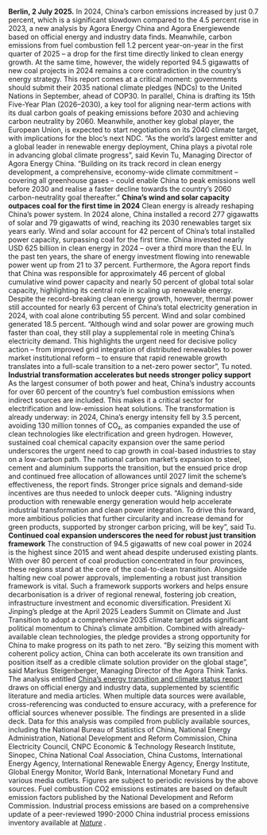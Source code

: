 **Berlin, 2 July 2025.** In 2024, China’s carbon emissions increased by just 0.7 percent, which is a significant slowdown compared to the 4.5 percent rise in 2023, a new analysis by Agora Energy China and Agora Energiewende based on official energy and industry data finds. Meanwhile, carbon emissions from fuel combustion fell 1.2 percent year-on-year in the first quarter of 2025 – a drop for the first time directly linked to clean energy growth. At the same time, however, the widely reported 94.5 gigawatts of new coal projects in 2024 remains a core contradiction in the country’s energy strategy. This report comes at a critical moment: governments should submit their 2035 national climate pledges (NDCs) to the United Nations in September, ahead of COP30. In parallel, China is drafting its 15th Five-Year Plan (2026–2030), a key tool for aligning near-term actions with its dual carbon goals of peaking emissions before 2030 and achieving carbon neutrality by 2060. Meanwhile, another key global player, the European Union, is expected to start negotiations on its 2040 climate target, with implications for the bloc’s next NDC.
“As the world’s largest emitter and a global leader in renewable energy deployment, China plays a pivotal role in advancing global climate progress”, said Kevin Tu, Managing Director of Agora Energy China. “Building on its track record in clean energy development, a comprehensive, economy-wide climate commitment – covering all greenhouse gases – could enable China to peak emissions well before 2030 and realise a faster decline towards the country’s 2060 carbon-neutrality goal thereafter.”
**China’s wind and solar capacity outpaces coal for the first time in 2024**
Clean energy is already reshaping China’s power system. In 2024 alone, China installed a record 277 gigawatts of solar and 79 gigawatts of wind, reaching its 2030 renewables target six years early. Wind and solar account for 42 percent of China’s total installed power capacity, surpassing coal for the first time. China invested nearly USD 625 billion in clean energy in 2024 – over a third more than the EU. In the past ten years, the share of energy investment flowing into renewable power went up from 21 to 37 percent. 
Furthermore, the Agora report finds that China was responsible for approximately 46 percent of global cumulative wind power capacity and nearly 50 percent of global total solar capacity, highlighting its central role in scaling up renewable energy. 
Despite the record-breaking clean energy growth, however, thermal power still accounted for nearly 63 percent of China’s total electricity generation in 2024, with coal alone contributing 55 percent. Wind and solar combined generated 18.5 percent. 
“Although wind and solar power are growing much faster than coal, they still play a supplemental role in meeting China’s electricity demand. This highlights the urgent need for decisive policy action – from improved grid integration of distributed renewables to power market institutional reform – to ensure that rapid renewable growth translates into a full-scale transition to a net-zero power sector”, Tu noted.
**Industrial transformation accelerates but needs stronger policy support**
As the largest consumer of both power and heat, China’s industry accounts for over 60 percent of the country’s fuel combustion emissions when indirect sources are included. This makes it a critical sector for electrification and low-emission heat solutions. The transformation is already underway: in 2024, China’s energy intensity fell by 3.5 percent, avoiding 130 million tonnes of CO₂, as companies expanded the use of clean technologies like electrification and green hydrogen. However, sustained coal chemical capacity expansion over the same period underscores the urgent need to cap growth in coal-based industries to stay on a low-carbon path. 
The national carbon market’s expansion to steel, cement and aluminium supports the transition, but the ensued price drop and continued free allocation of allowances until 2027 limit the scheme’s effectiveness, the report finds. Stronger price signals and demand-side incentives are thus needed to unlock deeper cuts.
“Aligning industry production with renewable energy generation would help accelerate industrial transformation and clean power integration. To drive this forward, more ambitious policies that further circularity and increase demand for green products, supported by stronger carbon pricing, will be key”, said Tu.
**Continued coal expansion underscores the need for robust just transition framework**
The construction of 94.5 gigawatts of new coal power in 2024 is the highest since 2015 and went ahead despite underused existing plants. With over 80 percent of coal production concentrated in four provinces, these regions stand at the core of the coal-to-clean transition. Alongside halting new coal power approvals, implementing a robust just transition framework is vital. Such a framework supports workers and helps ensure decarbonisation is a driver of regional renewal, fostering job creation, infrastructure investment and economic diversification.
President Xi Jinping’s pledge at the April 2025 Leaders Summit on Climate and Just Transition to adopt a comprehensive 2035 climate target adds significant political momentum to China’s climate ambition. Combined with already-available clean technologies, the pledge provides a strong opportunity for China to make progress on its path to net zero. “By seizing this moment with coherent policy action, China can both accelerate its own transition and position itself as a credible climate solution provider on the global stage”, said Markus Steigenberger, Managing Director of the Agora Think Tanks. 
The analysis entitled [China’s energy transition and climate status report](https://www.agora-energiewende.org/publications/china-energy-transition-and-climate-status-report) draws on official energy and industry data, supplemented by scientific literature and media articles. When multiple data sources were available, cross-referencing was conducted to ensure accuracy, with a preference for official sources whenever possible. The findings are presented in a slide deck.
Data for this analysis was compiled from publicly available sources, including the National Bureau of Statistics of China, National Energy Administration, National Development and Reform Commission, China Electricity Council, CNPC Economic & Technology Research Institute, Sinopec, China National Coal Association, China Customs, International Energy Agency, International Renewable Energy Agency, Energy Institute, Global Energy Monitor, World Bank, International Monetary Fund and various media outlets. Figures are subject to periodic revisions by the above sources. 
Fuel combustion CO2 emissions estimates are based on default emission factors published by the National Development and Reform Commission. Industrial process emissions are based on a comprehensive update of a peer-reviewed 1990-2000 China industrial process emissions inventory available at [ _Nature_](https://www.nature.com/articles/s43247-024-01951-1) _._